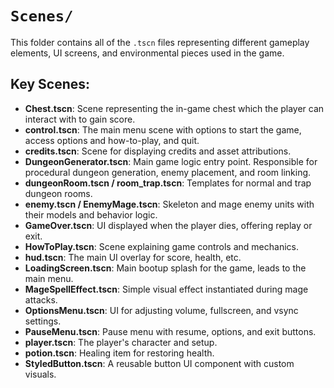 # `Scenes/`

This folder contains all of the `.tscn` files representing different gameplay elements, UI screens, and environmental pieces used in the game.

## Key Scenes:

- **Chest.tscn**: Scene representing the in-game chest which the player can interact with to gain score.
- **control.tscn**: The main menu scene with options to start the game, access options and how-to-play, and quit.
- **credits.tscn**: Scene for displaying credits and asset attributions.
- **DungeonGenerator.tscn**: Main game logic entry point. Responsible for procedural dungeon generation, enemy placement, and room linking.
- **dungeonRoom.tscn / room_trap.tscn**: Templates for normal and trap dungeon rooms.
- **enemy.tscn / EnemyMage.tscn**: Skeleton and mage enemy units with their models and behavior logic.
- **GameOver.tscn**: UI displayed when the player dies, offering replay or exit.
- **HowToPlay.tscn**: Scene explaining game controls and mechanics.
- **hud.tscn**: The main UI overlay for score, health, etc.
- **LoadingScreen.tscn**: Main bootup splash for the game, leads to the main menu.
- **MageSpellEffect.tscn**: Simple visual effect instantiated during mage attacks.
- **OptionsMenu.tscn**: UI for adjusting volume, fullscreen, and vsync settings.
- **PauseMenu.tscn**: Pause menu with resume, options, and exit buttons.
- **player.tscn**: The player's character and setup.
- **potion.tscn**: Healing item for restoring health.
- **StyledButton.tscn**: A reusable button UI component with custom visuals.

